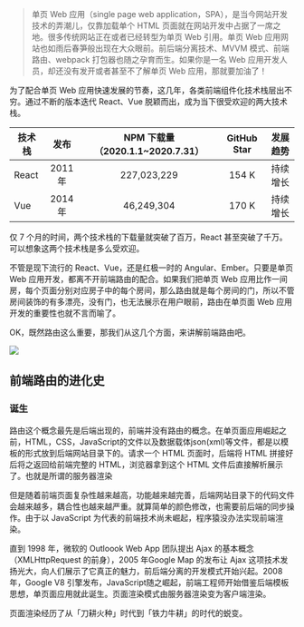 

> 单页 Web 应用（single page web application，SPA），是当今网站开发技术的弄潮儿，仅靠加载单个 HTML 页面就在网站开发中占据了一席之地。很多传统网站正在或者已经转型为单页 Web 引用。单页 Web 应用网站也如雨后春笋般出现在大众眼前。前后端分离技术、MVVM 模式、前端路由、webpack 打包器也随之孕育而生。如果你是一名 Web 应用开发人员，却还没有发开或者甚至不了解单页 Web 应用，那就要加油了！  

为了配合单页 Web 应用快速发展的节奏，这几年，各类前端组件化技术栈层出不穷。通过不断的版本迭代 React、Vue 脱颖而出，成为当下很受欢迎的两大技术栈。

技术栈 |  发布   | NPM 下载量（2020.1.1~2020.7.31）| GitHub Star| 发展趋势 
---   |  :--:  | :--:    |   :--:     | :--:
React | 2011年 | 227,023,229 | 154 K | 持续增长
Vue   | 2014年 | 46,249,304  | 170 K | 持续增长

仅 7 个月的时间，两个技术栈的下载量就突破了百万，React 甚至突破了千万。可以想象这两个技术栈是多么受欢迎。

不管是现下流行的 React、Vue，还是红极一时的 Angular、Ember。只要是单页 Web 应用开发，都离不开前端路由的配合。如果我们把单页 Web 应用比作一间房，每个页面分别对应房子中的每个房间，那么路由就是每个房间的门，所以不管房间装饰的有多漂亮，没有门，也无法展示在用户眼前，路由在单页面 Web 应用开发的重要性也就不言而喻了。

OK，既然路由这么重要，那我们从这几个方面，来讲解前端路由吧。

![](https://img12.360buyimg.com/imagetools/jfs/t1/149777/13/5226/148749/5f31054dEcecc1fea/289a687a8a070dcc.png)

## 前端路由的进化史

### 诞生 

路由这个概念最先是后端出现的，前端并没有路由的概念。在单页面应用崛起之前，HTML，CSS，JavaScript的文件以及数据载体json(xml)等文件，都是以模板的形式放到后端网站目录下的。请求一个 HTML 页面时，后端将 HTML 拼接好后将之返回给前端完整的 HTML，浏览器拿到这个 HTML 文件后直接解析展示了。也就是所谓的服务器渲染

但是随着前端页面复杂性越来越高，功能越来越完善，后端网站目录下的代码文件会越来越多，耦合性也越来越严重。就算简单的颜色修改，也需要前后端的同步操作。由于以 JavaScript 为代表的前端技术尚未崛起，程序猿没办法实现前端渲染。

直到 1998 年，微软的 Outloook Web App 团队提出 Ajax 的基本概念（XMLHttpRequest 的前身），2005 年Google Map 的发布让 Ajax 这项技术发扬光大，向人们展示了它真正的魅力，前后端分离的开发模式开始兴起。2008 年，Google V8 引擎发布，JavaScript随之崛起，前端工程师开始借鉴后端模板思想，单页面应用就此诞生。页面渲染模式由服务器渲染变为客户端渲染。





页面渲染经历了从「刀耕火种」时代到「铁力牛耕」的时代的蜕变。